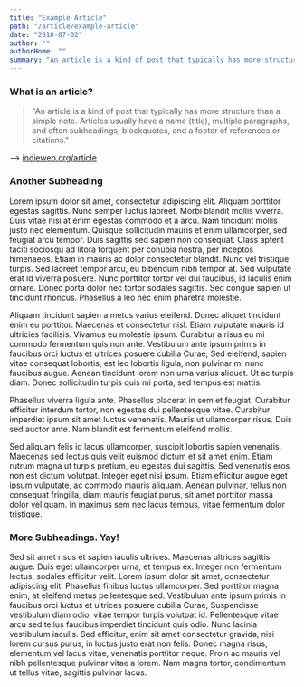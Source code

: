 ```yaml
---
title: "Example Article"
path: "/article/example-article"
date: "2018-07-02"
author: ""
authorHome: ""
summary: "An article is a kind of post that typically has more structure than a simple note. Articles usually have a name (title), multiple paragraphs, and often subheadings, blockquotes, and a footer of references or citations."
---
```


### What is an article?
<blockquote>
"An article is a kind of post that typically has more structure than a simple note. Articles usually have a name (title), multiple paragraphs, and often subheadings, blockquotes, and a footer of references or citations." </blockquote>

--> [indieweb.org/article](https://indieweb.org/article)

### Another Subheading
Lorem ipsum dolor sit amet, consectetur adipiscing elit. Aliquam porttitor egestas sagittis. Nunc semper luctus laoreet. Morbi blandit mollis viverra. Duis vitae nisi at enim egestas commodo et a arcu. Nam tincidunt mollis justo nec elementum. Quisque sollicitudin mauris et enim ullamcorper, sed feugiat arcu tempor. Duis sagittis sed sapien non consequat. Class aptent taciti sociosqu ad litora torquent per conubia nostra, per inceptos himenaeos. Etiam in mauris ac dolor consectetur blandit. Nunc vel tristique turpis. Sed laoreet tempor arcu, eu bibendum nibh tempor at. Sed vulputate erat id viverra posuere. Nunc porttitor tortor vel dui faucibus, id iaculis enim ornare. Donec porta dolor nec tortor sodales sagittis. Sed congue sapien ut tincidunt rhoncus. Phasellus a leo nec enim pharetra molestie.

Aliquam tincidunt sapien a metus varius eleifend. Donec aliquet tincidunt enim eu porttitor. Maecenas et consectetur nisl. Etiam vulputate mauris id ultricies facilisis. Vivamus eu molestie ipsum. Curabitur a risus eu mi commodo fermentum quis non ante. Vestibulum ante ipsum primis in faucibus orci luctus et ultrices posuere cubilia Curae; Sed eleifend, sapien vitae consequat lobortis, est leo lobortis ligula, non pulvinar mi nunc faucibus augue. Aenean tincidunt lorem non urna varius aliquet. Ut ac turpis diam. Donec sollicitudin turpis quis mi porta, sed tempus est mattis.

Phasellus viverra ligula ante. Phasellus placerat in sem et feugiat. Curabitur efficitur interdum tortor, non egestas dui pellentesque vitae. Curabitur imperdiet ipsum sit amet luctus venenatis. Mauris ut ullamcorper risus. Duis sed auctor ante. Nam blandit est fermentum eleifend mollis.

Sed aliquam felis id lacus ullamcorper, suscipit lobortis sapien venenatis. Maecenas sed lectus quis velit euismod dictum et sit amet enim. Etiam rutrum magna ut turpis pretium, eu egestas dui sagittis. Sed venenatis eros non est dictum volutpat. Integer eget nisi ipsum. Etiam efficitur augue eget ipsum vulputate, ac commodo mauris aliquam. Aenean pulvinar, tellus non consequat fringilla, diam mauris feugiat purus, sit amet porttitor massa dolor vel quam. In maximus sem nec lacus tempus, vitae fermentum dolor tristique.

### More Subheadings. Yay!

Sed sit amet risus et sapien iaculis ultrices. Maecenas ultrices sagittis augue. Duis eget ullamcorper urna, et tempus ex. Integer non fermentum lectus, sodales efficitur velit. Lorem ipsum dolor sit amet, consectetur adipiscing elit. Phasellus finibus luctus ullamcorper. Sed porttitor magna enim, at eleifend metus pellentesque sed. Vestibulum ante ipsum primis in faucibus orci luctus et ultrices posuere cubilia Curae; Suspendisse vestibulum diam odio, vitae tempor turpis volutpat id. Pellentesque vitae arcu sed tellus faucibus imperdiet tincidunt quis odio. Nunc lacinia vestibulum iaculis. Sed efficitur, enim sit amet consectetur gravida, nisi lorem cursus purus, in luctus justo erat non felis. Donec magna risus, elementum vel lacus vitae, venenatis porttitor neque. Proin ac mauris vel nibh pellentesque pulvinar vitae a lorem. Nam magna tortor, condimentum ut tellus vitae, sagittis pulvinar lacus.

